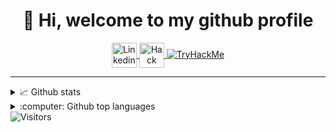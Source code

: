 <h1 align="center">👋 Hi, welcome to my github profile</h1>



<div align="center">
  <a href="https://www.linkedin.com/in/alexander-bredesen">
    <img align="center" height="40" src="https://img.shields.io/badge/linkedin-%230077B5.svg?&style=for-the-badge&logo=linkedin&logoColor=white" alt="Linkedin">
  </a>
  <a href="https://app.hackthebox.eu/profile/316221">
    <img align="center" height="40" src="http://www.hackthebox.eu/badge/image/316221" alt="Hack The Box">
  </a>
  <a href="https://tryhackme.com/p/unachievable">
    <img src="https://tryhackme-badges.s3.amazonaws.com/unachievable.png" alt="TryHackMe">
  </a>
</div>

---

<details>
<summary>📈 Github stats</summary>
  <img align="left" src="https://github-readme-stats.vercel.app/api?username=alexander474&show_icons=true&count_private=true&hide_border=true&hide_title=true">
</details>

<details>
<summary>:computer: Github top languages</summary>
  <img align="left" src="https://github-readme-stats.vercel.app/api/top-langs/?username=alexander474">
</details>

<div align="left">
  <img align="center" src="https://visitor-badge.laobi.icu/badge?page_id=alexander474.alexander474" alt="Visitors">
</div>
